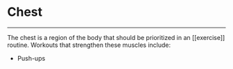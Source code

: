 # Chest


---
The chest is a region of the body that should be prioritized in an [[exercise]] routine. Workouts that strengthen these muscles include:

- Push-ups